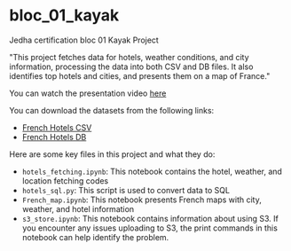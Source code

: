 # bloc_01_kayak

Jedha certification bloc 01 Kayak Project

"This project fetches data for hotels, weather conditions, and city information, processing the data into both CSV and DB files. It also identifies top hotels and cities, and presents them on a map of France."

You can watch the presentation video [here](https://secure.vidyard.com/organizations/2981096/players/hw4PmBhy5DN7gmxykSDjx5/edit=true)

You can download the datasets from the following links:
- [French Hotels CSV](https://frenchhotels.s3.eu-west-3.amazonaws.com/frenchhotels.csv)
- [French Hotels DB](https://frenchhotels.s3.eu-west-3.amazonaws.com/french_hotels.db)

Here are some key files in this project and what they do:

- `hotels_fetching.ipynb`: This notebook contains the hotel, weather, and location fetching codes
- `hotels_sql.py`: This script is used to convert data to SQL
- `French_map.ipynb`: This notebook presents French maps with city, weather, and hotel information
- `s3_store.ipynb`: This notebook contains information about using S3. If you encounter any issues uploading to S3, the print commands in this notebook can help identify the problem.
